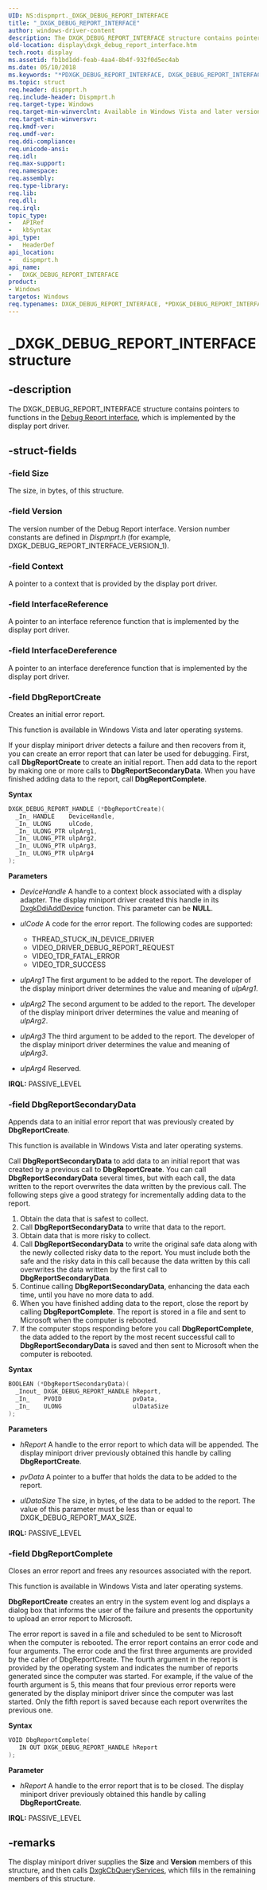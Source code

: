 ```yaml
---
UID: NS:dispmprt._DXGK_DEBUG_REPORT_INTERFACE
title: "_DXGK_DEBUG_REPORT_INTERFACE"
author: windows-driver-content
description: The DXGK_DEBUG_REPORT_INTERFACE structure contains pointers to functions in the Debug Report interface, which is implemented by the display port driver.
old-location: display\dxgk_debug_report_interface.htm
tech.root: display
ms.assetid: fb1bd1dd-feab-4aa4-8b4f-932f0d5ec4ab
ms.date: 05/10/2018
ms.keywords: "*PDXGK_DEBUG_REPORT_INTERFACE, DXGK_DEBUG_REPORT_INTERFACE, DXGK_DEBUG_REPORT_INTERFACE structure [Display Devices], DmStructs_b6b70526-c889-47d8-bfb7-7f961cbcef38.xml, PDXGK_DEBUG_REPORT_INTERFACE, PDXGK_DEBUG_REPORT_INTERFACE structure pointer [Display Devices], _DXGK_DEBUG_REPORT_INTERFACE, display.dxgk_debug_report_interface, dispmprt/DXGK_DEBUG_REPORT_INTERFACE, dispmprt/PDXGK_DEBUG_REPORT_INTERFACE"
ms.topic: struct
req.header: dispmprt.h
req.include-header: Dispmprt.h
req.target-type: Windows
req.target-min-winverclnt: Available in Windows Vista and later versions of the Windows operating systems.
req.target-min-winversvr: 
req.kmdf-ver: 
req.umdf-ver: 
req.ddi-compliance: 
req.unicode-ansi: 
req.idl: 
req.max-support: 
req.namespace: 
req.assembly: 
req.type-library: 
req.lib: 
req.dll: 
req.irql: 
topic_type:
-	APIRef
-	kbSyntax
api_type:
-	HeaderDef
api_location:
-	dispmprt.h
api_name:
-	DXGK_DEBUG_REPORT_INTERFACE
product:
- Windows
targetos: Windows
req.typenames: DXGK_DEBUG_REPORT_INTERFACE, *PDXGK_DEBUG_REPORT_INTERFACE
---
```


# _DXGK_DEBUG_REPORT_INTERFACE structure


## -description


The DXGK_DEBUG_REPORT_INTERFACE structure contains pointers to functions in the <a href="https://msdn.microsoft.com/library/windows/hardware/ff551798">Debug Report interface</a>, which is implemented by the display port driver.


## -struct-fields




### -field Size

The size, in bytes, of this structure.


### -field Version

The version number of the Debug Report interface. Version number constants are defined in <i>Dispmprt.h</i> (for example, DXGK_DEBUG_REPORT_INTERFACE_VERSION_1).


### -field Context

A pointer to a context that is provided by the display port driver.


### -field InterfaceReference

A pointer to an interface reference function that is implemented by the display port driver.


### -field InterfaceDereference

A pointer to an interface dereference function that is implemented by the display port driver.


### -field DbgReportCreate

Creates an initial error report.

This function is available in Windows Vista and later operating systems.

If your display miniport driver detects a failure and then recovers from it, you can create an error report that can later be used for debugging. First, call **DbgReportCreate** to create an initial report. Then add data to the report by making one or more calls to **DbgReportSecondaryData**. When you have finished adding data to the report, call **DbgReportComplete**.

**Syntax**

```cpp
DXGK_DEBUG_REPORT_HANDLE (*DbgReportCreate)(
  _In_ HANDLE    DeviceHandle,
  _In_ ULONG     ulCode,
  _In_ ULONG_PTR ulpArg1,
  _In_ ULONG_PTR ulpArg2,
  _In_ ULONG_PTR ulpArg3,
  _In_ ULONG_PTR ulpArg4
);
```

**Parameters**

* *DeviceHandle* A handle to a context block associated with a display adapter. The display miniport driver created this handle in its <a href="https://msdn.microsoft.com/5fd4046f-54c3-4dfc-8d51-0d9ebcde0bea">DxgkDdiAddDevice</a> function. This parameter can be <b>NULL</b>.

* *ulCode* A code for the error report. The following codes are supported:

    * THREAD_STUCK_IN_DEVICE_DRIVER
    * VIDEO_DRIVER_DEBUG_REPORT_REQUEST
    * VIDEO_TDR_FATAL_ERROR
    * VIDEO_TDR_SUCCESS

* *ulpArg1* The first argument to be added to the report. The developer of the display miniport driver determines the value and meaning of <i>ulpArg1</i>.

* *ulpArg2* The second argument to be added to the report. The developer of the display miniport driver determines the value and meaning of <i>ulpArg2</i>.

* *ulpArg3* The third argument to be added to the report. The developer of the display miniport driver determines the value and meaning of <i>ulpArg3</i>.

* *ulpArg4* Reserved.

**IRQL:** PASSIVE_LEVEL

### -field DbgReportSecondaryData

Appends data to an initial error report that was previously created by **DbgReportCreate**.

This function is available in Windows Vista and later operating systems.

Call **DbgReportSecondaryData** to add data to an initial report that was created by a previous call to **DbgReportCreate**. You can call **DbgReportSecondaryData** several times, but with each call, the data written to the report overwrites the data written by the previous call. The following steps give a good strategy for incrementally adding data to the report.

1. Obtain the data that is safest to collect. 
2. Call **DbgReportSecondaryData** to write that data to the report. 
3. Obtain data that is more risky to collect. 
4. Call **DbgReportSecondaryData** to write the original safe data along with the newly collected risky data to the report. You must include both the safe and the risky data in this call because the data written by this call overwrites the data written by the first call to <b>DbgReportSecondaryData</b>. 
5. Continue calling **DbgReportSecondaryData**, enhancing the data each time, until you have no more data to add. 
6. When you have finished adding data to the report, close the report by calling **DbgReportComplete**. The report is stored in a file and sent to Microsoft when the computer is rebooted.
7. If the computer stops responding before you call **DbgReportComplete**, the data added to the report by the most recent successful call to **DbgReportSecondaryData** is saved and then sent to Microsoft when the computer is rebooted.

**Syntax**

```cpp
BOOLEAN (*DbgReportSecondaryData)(
  _Inout_ DXGK_DEBUG_REPORT_HANDLE hReport,
  _In_    PVOID                    pvData,
  _In_    ULONG                    ulDataSize
);
```

**Parameters**

* *hReport* A handle to the error report to which data will be appended. The display miniport driver previously obtained this handle by calling **DbgReportCreate**.

* *pvData* A pointer to a buffer that holds the data to be added to the report.

* *ulDataSize* The size, in bytes, of the data to be added to the report. The value of this parameter must be less than or equal to DXGK_DEBUG_REPORT_MAX_SIZE.

**IRQL:** PASSIVE_LEVEL

### -field DbgReportComplete

Closes an error report and frees any resources associated with the report.

This function is available in Windows Vista and later operating systems. 

**DbgReportCreate** creates an entry in the system event log and displays a dialog box that informs the user of the failure and presents the opportunity to upload an error report to Microsoft.

The error report is saved in a file and scheduled to be sent to Microsoft when the computer is rebooted. The error report contains an error code and four arguments. The error code and the first three arguments are provided by the caller of DbgReportCreate. The fourth argument in the report is provided by the operating system and indicates the number of reports generated since the computer was started. For example, if the value of the fourth argument is 5, this means that four previous error reports were generated by the display miniport driver since the computer was last started. Only the fifth report is saved because each report overwrites the previous one.

**Syntax**

```cpp
VOID DbgReportComplete(
   IN OUT DXGK_DEBUG_REPORT_HANDLE hReport
);
```

**Parameter**

* *hReport* A handle to the error report that is to be closed. The display miniport driver previously obtained this handle by calling **DbgReportCreate**.

**IRQL:** PASSIVE_LEVEL

## -remarks

The display miniport driver supplies the <b>Size</b> and <b>Version</b> members of this structure, and then calls <a href="https://msdn.microsoft.com/0ce5df90-2019-4a92-97d6-0218acc8b1e8">DxgkCbQueryServices</a>, which fills in the remaining members of this structure.



